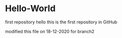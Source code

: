# Hello-World
first repository
hello this is the first repository in GitHub

modified this file on 18-12-2020 for branch2

